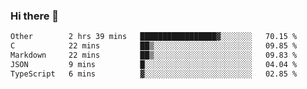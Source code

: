 ### Hi there 👋

<!--
**WShiBin/WShiBin** is a ✨ _special_ ✨ repository because its `README.md` (this file) appears on your GitHub profile.

Here are some ideas to get you started:

- 🔭 I’m currently working on ...
- 🌱 I’m currently learning ...
- 👯 I’m looking to collaborate on ...
- 🤔 I’m looking for help with ...
- 💬 Ask me about ...
- 📫 How to reach me: ...
- 😄 Pronouns: ...
- ⚡ Fun fact: ...
-->

<!--START_SECTION:waka-->

```txt
Other        2 hrs 39 mins   █████████████████▓░░░░░░░   70.15 %
C            22 mins         ██▒░░░░░░░░░░░░░░░░░░░░░░   09.85 %
Markdown     22 mins         ██▒░░░░░░░░░░░░░░░░░░░░░░   09.83 %
JSON         9 mins          █░░░░░░░░░░░░░░░░░░░░░░░░   04.04 %
TypeScript   6 mins          ▓░░░░░░░░░░░░░░░░░░░░░░░░   02.85 %
```

<!--END_SECTION:waka-->
